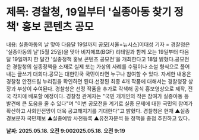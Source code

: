 # **제목: 경찰청, 19일부터 '실종아동 찾기 정책' 홍보 콘텐츠 공모**

  내용: 실종아동의 날 맞아 다음달 19일까지 공모[서울=뉴시스]이태성 기자 = 경찰청은 '실종아동의 날'(5월 25일)을 맞아 비지에프(BGF) 리테일과 함께 오는 19일부터 다음달 19일까지 한 달간 '실종정책 홍보 콘텐츠 공모전'을 개최한다고 18일 밝혔다.공모전은 경찰청의 실종정책을 소재로 실제 또는 가상의 사례를 수필이나 소설 형식으로 풀어내는 글쓰기 대회다.공모는 대한민국 국민이라면 누구나 참여할 수 있다. 자세한 내용은 경찰청 안전드림 누리집을 확인하면 된다.선정된 최종 4개 작품에 대해서는 경찰청장 상장과 부상이 수여된다. 경찰청은 선정 작품을 추가로 각색해 공식 홍보영상으로 제작, 전국 각지에 배포할 예정이다. 경찰청 관계자는 "국민 개개인의 작은 참여가 실종아동 등 발견에 큰 도움을 줄 수 있다"며 "이번 공모전을 계기로 실종 문제에 대한 국민의 참여가 확산하고 사회안전망이 더욱 공고해지기를 기대한다"고 밝혔다. 경찰청은 현재 ▲실종경보문자 국민제보 ▲실종예방 사전등록 ▲유전자분석 등 정책을 중점 추진하고 있다．

  **날짜: 2025.05.18. 오전 9:002025.05.18. 오전 9:19**